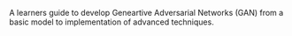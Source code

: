 A learners guide to develop Geneartive Adversarial Networks (GAN) from a basic model to implementation of advanced techniques.
